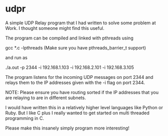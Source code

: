 udpr
====

A simple UDP Relay program that I had written to solve some problem at Work.
I thought someone might find this useful.

The program can be compiled and linked with pthreads using

gcc *.c -lpthreads (Make sure you have pthreads_barrier_t support)

and run as 

./a.out -p 2344 -i 192.168.1.103 -i 192.168.2.101 -i 192.168.3.105

The program listens for the incoming UDP messages on port 2344 and relays them to
the IP addresses given with the -i flag on port 2344.

NOTE: Please ensure you have routing sorted if the IP addresses that you are relaying
to are in different subnets.

I would have written this in a relatively higher level languages like Python or Ruby.
But I like C plus I really wanted to get started on multi threaded programming in C.

Please make this insanely simply program more interesting!
